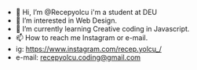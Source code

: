- 👋 Hi, I’m @Recepyolcu i'm a student at DEU 
- 👀 I’m interested in Web Design.
- 🌱 I’m currently learning Creative coding in Javascript.
- 📫 How to reach me Instagram or e-mail.
- ig: https://www.instagram.com/recep.yolcu_/
- e-mail: recepyolcu.coding@gmail.com
